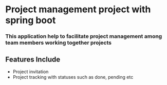 # Project management project with spring boot
### This application help to facilitate project management among team members working together projects

## Features Include
- Project invitation
- Project tracking with statuses such as done, pending etc
